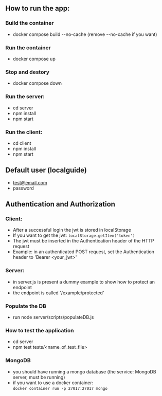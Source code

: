 ## How to run the app:

### Build the container
- docker compose build --no-cache (remove --no-cache if you want)
### Run the container
- docker compose up
### Stop and destory
- docker compose down

### Run the server:
- cd server
- npm install
- npm start
### Run the client:
- cd client
- npm install
- npm start

## Default user (localguide)
- test@email.com
- password

## Authentication and Authorization
### Client:
- After a successful login the jwt is stored in localStorage
- If you want to get the jwt: ``localStorage.getItem('token')``
- The jwt must be inserted in the Authentication header of the HTTP request
- Example: in an authenticated POST request, set the Authentication header to 'Bearer <your_jwt>'

### Server:
- in server.js is present a dummy example to show how to protect an endpoint
- the endpoint is called '/example/protected'

### Populate the DB
- run node server/scripts/populateDB.js

### How to test the application
- cd server
- npm test tests/<name_of_test_file> 

### MongoDB
- you should have running a mongo database (the service: MongoDB server, must be running)<br/>
- if you want to use a docker container: <br />
``docker container run -p 27017:27017 mongo``
